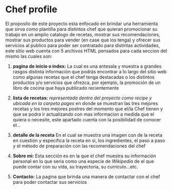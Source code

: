# Chef profile

  El proposito de este proyecto esta enfocado en brindar una herramienta que sirva como plantilla para distintos chef que quieran promocionar su trabajo en un amplio catalogo de recetas, mostrar sus recomendaciones, mostrar sus productos para vender (en case que los tenga) y ofrecer sus servicios al publico para poder ser contratado para distintas actividades, este sitio web cuenta con 5 archivos HTML pensados para cada seccion del mismo las cuales son:

  1. **pagina de inicio o index:** La cual es una antesala y muestra a grandes rasgos distinta información que podrás encontrar a lo largo del sitio web como algunas recetas que el chef tenga destacadas o los distintos productos y/o servicios que ofrezca, por ejemplo, la promoción de un libro de cocina que haya publicado recientemente

  2. **lista de recetas:** *representada dentro del proyecto como recipe y ubicada en la carpeta pages* en donde se muestran las tres mejores recetas y los tres mejores postres del momento que el/la Chef tienen y que se podra ir actualizando con mas informacion a medida que el quiera o necesite, este apartado cuenta con la posibilidad de conocer el... 
  
  3. **detalle de la receta** En el cual se muestra una imagen con de la receta en cuestión y especifica la receta en si, los ingredientes, el paso a paso y el método de preparación con las recomendaciones del chef

  4. **Sobre mi:** Esta sección es en la que el chef muestra su información personal en lo que seria como una especie de *Wikipedia* de el que puede contar con su vida, su trayectoria, su currículo...etc.

  5. **Contacto:** La pagina que brinda una manera de contactar con el chef para poder contactar sus servicios